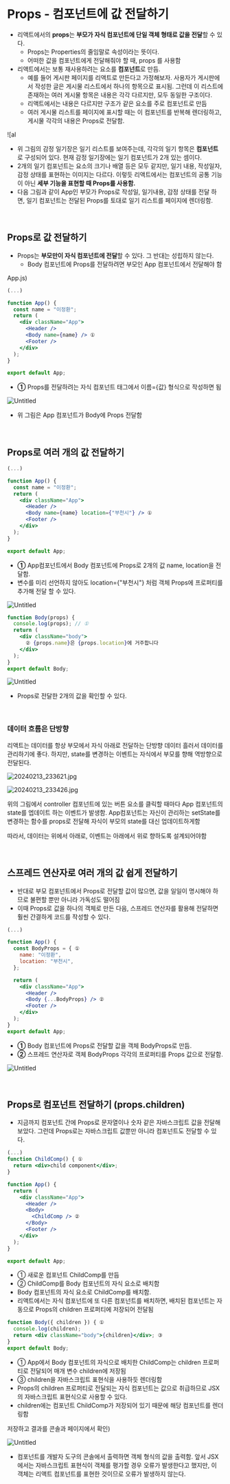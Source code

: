 # **Props - 컴포넌트에 값 전달하기**

- 리액트에서의 **props**는 **부모가 자식 컴포넌트에 단일 객체 형태로 값을 전달**할 수 있다.
  - Props는 Properties의 줄임말로 속성이라는 뜻이다.
  - 어떠한 값을 컴포넌트에게 전달해줘야 할 때, props 를 사용함
- 리액트에서는 보통 재사용하려는 요소를 **컴포넌트**로 만듬.
  - 예를 들어 게시판 페이지를 리액트로 만든다고 가정해보자. 사용자가 게시판에서 작성한 글은 게시물 리스트에서 하나의 항목으로 표시됨. 그런데 이 리스트에 존재하는 여러 게시물 항목은 내용은 각각 다르지만, 모두 동일한 구조이다.
  - 리액트에서는 내용은 다르지만 구조가 같은 요소를 주로 컴포넌트로 만듬
  - 여러 게시물 리스트를 페이지에 표시할 때는 이 컴포넌트를 반복해 렌더링하고, 게시물 각각의 내용은 Props로 전달함.

![al

- 위 그림의 감정 일기장은 일기 리스트를 보여주는데, 각각의 일기 항목은 **컴포넌트**로 구성되어 있다. 현재 감정 일기장에는 일기 컴포넌트가 2개 있는 셈이다.
- 2개의 일기 컴포넌트는 요소의 크기나 배열 등은 모두 같지만, 일기 내용, 작성일자, 감정 상태를 표현하는 이미지는 다르다. 이렇듯 리액트에서는 컴포넌트의 공통 기능이 아닌 **세부 기능을 표현할 때 Props를 사용함.**
- 다음 그림과 같이 App인 부모가 Props로 작성일, 일기내용, 감정 상태를 전달 하면, 일기 컴포넌트는 전달된 Props를 토대로 일기 리스트를 페이지에 렌더링함.

<br>

## **Props로 값 전달하기**

- Props는 **부모만이 자식 컴포넌트에 전달**할 수 있다. 그 반대는 성립하지 않는다.
  - Body 컴포넌트에 Props를 전달하려면 부모인 App 컴포넌트에서 전달해야 함

App.js)

```jsx
(...)

function App() {
  const name = "이정환";
  return (
    <div className="App">
      <Header />
      <Body name={name} /> ①
      <Footer />
    </div>
  );
}

export default App;
```

- **①** Props를 전달하려는 자식 컴포넌트 태그에서 이름={값} 형식으로 작성하면 됨

![Untitled](https://prod-files-secure.s3.us-west-2.amazonaws.com/cdf5fd00-85a4-4001-aa3d-4b52542685d0/adb31974-882b-40c0-aca6-5ab10780bed8/Untitled.png)

- 위 그림은 App 컴포넌트가 Body에 Props 전달함

<br>

## **Props로 여러 개의 값 전달하기**

```jsx
(...)

function App() {
  const name = "이정환";
  return (
    <div className="App">
      <Header />
      <Body name={name} location={"부천시"} /> ①
      <Footer />
    </div>
  );
}

export default App;
```

- **①** App컴포넌트에서 Body 컴포넌트에 Props로 2개의 값 name, location을 전달함.
- 변수를 미리 선언하지 않아도 location={"부천시"} 처럼 객체 Props에 프로퍼티를 추가해 전달 할 수 있다.

![Untitled](https://prod-files-secure.s3.us-west-2.amazonaws.com/cdf5fd00-85a4-4001-aa3d-4b52542685d0/c856804d-3e73-4c65-a744-0d91995abc08/Untitled.png)

```jsx
function Body(props) {
  console.log(props); // ①
  return (
    <div className="body">
      ② {props.name}은 {props.location}에 거주합니다
    </div>
  );
}
export default Body;
```

![Untitled](https://prod-files-secure.s3.us-west-2.amazonaws.com/cdf5fd00-85a4-4001-aa3d-4b52542685d0/dc0ddca8-c865-4c0b-9134-fef468ab3e14/Untitled.png)

- Props로 전달한 2개의 값을 확인할 수 있다.

<br>

### 데이터 흐름은 단방향

리액트는 데이터를 항상 부모에서 자식 아래로 전달하는 단방향 데이터 흘러서 데이터를 관리하기에 좋다. 하지만, state를 변경하는 이벤트는 자식에서 부모를 향해 역방향으로 전달된다.

![20240213_233621.jpg](https://prod-files-secure.s3.us-west-2.amazonaws.com/cdf5fd00-85a4-4001-aa3d-4b52542685d0/1d9edc6f-88da-4bef-a281-f46708811dde/20240213_233621.jpg)

![20240213_233426.jpg](https://prod-files-secure.s3.us-west-2.amazonaws.com/cdf5fd00-85a4-4001-aa3d-4b52542685d0/5f4b5443-e0ed-4db1-9536-6419f164571c/20240213_233426.jpg)

위의 그림에서 controller 컴포넌트에 있는 버튼 요소를 클릭할 때마다 App 컴포넌트의 state를 엡데이트 하는 이벤트가 발생함. App컴포넌트는 자신이 관리하는 setState를 변경하는 함수를 props로 전달해 자식이 부모의 state를 대신 업데이트하게함

따라서, 데이터는 위에서 아래로, 이벤트는 아래에서 위로 향하도록 설계되어야함

<br>

## **스프레드 연산자로 여러 개의 값 쉽게 전달하기**

- 반대로 부모 컴포넌트에서 Props로 전달할 값이 많으면, 값을 일일이 명시해야 하므로 불편할 뿐만 아니라 가독성도 떨어짐
- 이때 Props로 값을 하나의 객체로 만든 다음, 스프레드 연산자를 활용해 전달하면 훨씬 간결하게 코드를 작성할 수 있다.

```jsx
(...)

function App() {
  const BodyProps = { ①
    name: "이정환",
    location: "부천시",
  };

  return (
    <div className="App">
      <Header />
      <Body {...BodyProps} /> ②
      <Footer />
    </div>
  );
}
export default App;
```

- **①** Body 컴포넌트에 Props로 전달할 값을 객체 BodyProps로 만듬.
- **②** 스프레드 연산자로 객체 BodyProps 각각의 프로퍼티를 Props 값으로 전달함.

![Untitled](https://prod-files-secure.s3.us-west-2.amazonaws.com/cdf5fd00-85a4-4001-aa3d-4b52542685d0/6e3f482c-d9ad-4d16-8fcb-50103ec6ba65/Untitled.png)

<br>

## **Props로 컴포넌트 전달하기 (props.children)**

- 지금까지 컴포넌트 간에 Props로 문자열이나 숫자 같은 자바스크립트 값을 전달해 보았다. 그런데 Props로는 자바스크립트 값뿐만 아니라 컴포넌트도 전달할 수 있다.

```jsx
(...)
function ChildComp() { ①
  return <div>child component</div>;
}

function App() {
  return (
    <div className="App">
      <Header />
      <Body>
        <ChildComp /> ②
      </Body>
      <Footer />
    </div>
  );
}

export default App;
```

- ① 새로운 컴포넌트 ChildComp를 만듬
- ② ChildComp를 Body 컴포넌트의 자식 요소로 배치함
- Body 컴포넌트의 자식 요소로 ChildComp를 배치함.
- 리액트에서는 자식 컴포넌트에 또 다른 컴포넌트를 배치하면, 배치된 컴포넌트는 자동으로 Props의 children 프로퍼티에 저장되어 전달됨

```jsx
function Body({ children }) { ①
  console.log(children);
  return <div className="body">{children}</div>; ③
}
export default Body;
```

- ① App에서 Body 컴포넌트의 자식으로 배치한 ChildComp는 children 프로퍼티로 전달되어 매개 변수 children에 저장됨
- ③ children을 자바스크립트 표현식을 사용하듯 렌더링함
- Props의 children 프로퍼티로 전달되는 자식 컴포넌트는 값으로 취급하므로 JSX의 자바스크립트 표현식으로 사용할 수 있다.
- children에는 컴포넌트 ChildComp가 저장되어 있기 때문에 해당 컴포넌트를 렌더링함

저장하고 결과를 콘솔과 페이지에서 확인)

![Untitled](https://prod-files-secure.s3.us-west-2.amazonaws.com/cdf5fd00-85a4-4001-aa3d-4b52542685d0/7b871df3-4a85-41b6-b6d0-542420c1eaa6/Untitled.png)

- 컴포넌트를 개발자 도구의 콘솔에서 출력하면 객체 형식의 값을 출력함. 앞서 JSX에서는 자바스크립트 표현식이 객체를 평가할 경우 오류가 발생한다고 했지만, 이 객체는 리액트 컴포넌트를 표현한 것이므로 오류가 발생하지 않는다.

